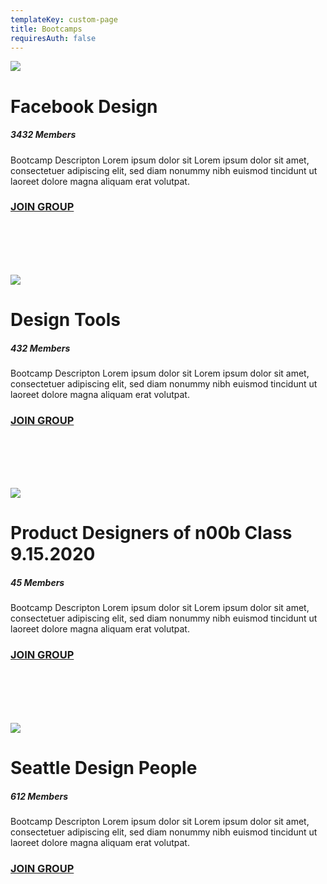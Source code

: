 ```yaml
---
templateKey: custom-page
title: Bootcamps
requiresAuth: false
---
```

![](/img/bootcamp_1asset-1.png)

# **Facebook Design**

##### 3432 Members

Bootcamp Descripton Lorem ipsum dolor sit Lorem ipsum dolor sit amet, consectetuer adipiscing elit, sed diam nonummy nibh euismod tincidunt ut laoreet dolore magna aliquam erat volutpat. 

### [JOIN GROUP](https://about.fb.com/company-info/)

<br>

<br>

<br>

<br>

![](/img/bootcamp_1asset-2.png)

# **Design Tools**

##### 432 Members

Bootcamp Descripton Lorem ipsum dolor sit Lorem ipsum dolor sit amet, consectetuer adipiscing elit, sed diam nonummy nibh euismod tincidunt ut laoreet dolore magna aliquam erat volutpat. 

### [JOIN GROUP](https://about.fb.com/company-info/)

<br>

<br>

<br>

<br>

![](/img/bootcamp_1asset-3.png)

# **Product Designers of n00b Class 9.15.2020**

##### 45 Members

Bootcamp Descripton Lorem ipsum dolor sit Lorem ipsum dolor sit amet, consectetuer adipiscing elit, sed diam nonummy nibh euismod tincidunt ut laoreet dolore magna aliquam erat volutpat. 

### [JOIN GROUP](https://about.fb.com/company-info/)

<br>

<br>

<br>

<br>

![](/img/bootcamp_1asset-8.png)

# **Seattle Design People**

##### 612 Members

Bootcamp Descripton Lorem ipsum dolor sit Lorem ipsum dolor sit amet, consectetuer adipiscing elit, sed diam nonummy nibh euismod tincidunt ut laoreet dolore magna aliquam erat volutpat. 

### [JOIN GROUP](https://about.fb.com/company-info/)

<br>

<br>

<br>

<br>